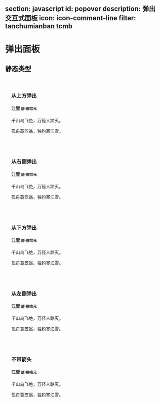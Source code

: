 ﻿section: javascript
id: popover
description: 弹出交互式面板
icon: icon-comment-line
filter: tanchumianban tcmb
---

# 弹出面板

<style>
.example-popover-static .popover
{
  position: relative;
  display: block;
  float: left;
  width: 260px;
  margin: 20px;
  z-index: 0;
}
</style>

## 静态类型

<div class="example example-popover-static clearfix">
  <div class="popover top">
    <div class="arrow"></div>
    <h3 class="popover-title">从上方弹出</h3>
    <div class="popover-content">
      <h4>江雪 <small>唐·柳宗元</small></h4>
      <p>千山鸟飞绝，万径人踪灭。</p>
      <p>孤舟蓑笠翁，独钓寒江雪。</p>
    </div>
  </div>
  <div class="popover right">
    <div class="arrow"></div>
    <h3 class="popover-title">从右侧弹出</h3>
    <div class="popover-content">
      <h4>江雪 <small>唐·柳宗元</small></h4>
      <p>千山鸟飞绝，万径人踪灭。</p>
      <p>孤舟蓑笠翁，独钓寒江雪。</p>
    </div>
  </div>
  <div class="popover bottom">
    <div class="arrow"></div>
    <h3 class="popover-title">从下方弹出</h3>
    <div class="popover-content">
      <h4>江雪 <small>唐·柳宗元</small></h4>
      <p>千山鸟飞绝，万径人踪灭。</p>
      <p>孤舟蓑笠翁，独钓寒江雪。</p>
    </div>
  </div>
  <div class="popover left">
    <div class="arrow"></div>
    <h3 class="popover-title">从左侧弹出</h3>
    <div class="popover-content">
      <h4>江雪 <small>唐·柳宗元</small></h4>
      <p>千山鸟飞绝，万径人踪灭。</p>
      <p>孤舟蓑笠翁，独钓寒江雪。</p>
    </div>
  </div>
  <div class="popover left">
    <h3 class="popover-title">不带箭头</h3>
    <div class="popover-content">
      <h4>江雪 <small>唐·柳宗元</small></h4>
      <p>千山鸟飞绝，万径人踪灭。</p>
      <p>孤舟蓑笠翁，独钓寒江雪。</p>
    </div>
  </div>
</div>

<template class="pre-scrollable linenums"/>

```html
<div class="popover top">
  <div class="arrow"></div>
  <h3 class="popover-title">从上方弹出</h3>
  <div class="popover-content">
    <h4>江雪 <small>唐·柳宗元</small></h4>
    <p>千山鸟飞绝，万径人踪灭。</p>
    <p>孤舟蓑笠翁，独钓寒江雪。</p>
  </div>
</div>
<div class="popover right">
  <div class="arrow"></div>
  <h3 class="popover-title">从右侧弹出</h3>
  <div class="popover-content">
    <h4>江雪 <small>唐·柳宗元</small></h4>
    <p>千山鸟飞绝，万径人踪灭。</p>
    <p>孤舟蓑笠翁，独钓寒江雪。</p>
  </div>
</div>
<div class="popover bottom">
  <div class="arrow"></div>
  <h3 class="popover-title">从下方弹出</h3>
  <div class="popover-content">
    <h4>江雪 <small>唐·柳宗元</small></h4>
    <p>千山鸟飞绝，万径人踪灭。</p>
    <p>孤舟蓑笠翁，独钓寒江雪。</p>
  </div>
</div>
<div class="popover left">
  <div class="arrow"></div>
  <h3 class="popover-title">从左侧弹出</h3>
  <div class="popover-content">
    <h4>江雪 <small>唐·柳宗元</small></h4>
    <p>千山鸟飞绝，万径人踪灭。</p>
    <p>孤舟蓑笠翁，独钓寒江雪。</p>
  </div>
</div>
<div class="popover left">
  <h3 class="popover-title">不带箭头</h3>
  <div class="popover-content">
    <h4>江雪 <small>唐·柳宗元</small></h4>
    <p>千山鸟飞绝，万径人踪灭。</p>
    <p>孤舟蓑笠翁，独钓寒江雪。</p>
  </div>
</div>
```

## 动态演示

<div class="example">
  <button class="btn btn-danger" data-toggle="popover" title="江雪" data-content="千山鸟飞绝，万径人踪灭。">显示/隐藏弹出面板</button>
</div>

```html
<button class="btn btn-danger" data-toggle="popover" title="江雪" data-content="千山鸟飞绝，万径人踪灭。">显示/隐藏弹出面板</button>
```

```js
// 你需要手动进行初始化
$('[data-toggle="popover"]').popover();
```

## 弹出方向

使用 `placement` 选项来指定相对于元素显示的位置。

<div class="example text-center">
  <button type="button" class="btn" data-toggle="popover" data-placement="left" data-content="千山鸟飞绝，万径人踪灭。" title="江雪">从左侧弹出</button>
  <button type="button" class="btn" data-toggle="popover" data-placement="top" data-content="千山鸟飞绝，万径人踪灭。" title="江雪">从上方弹出</button>
  <button type="button" class="btn" data-toggle="popover" data-placement="bottom" data-content="千山鸟飞绝，万径人踪灭。" title="江雪">从下方弹出</button>
  <button type="button" class="btn" data-toggle="popover" data-placement="right" data-content="千山鸟飞绝，万径人踪灭。" title="江雪">从右侧弹出</button>
</div>

```html
<button type="button" class="btn" data-toggle="popover" data-placement="left" data-content="千山鸟飞绝，万径人踪灭。" title="江雪">从左侧弹出</button>
```

```html
<button type="button" class="btn" data-toggle="popover" data-placement="top" data-content="千山鸟飞绝，万径人踪灭。" title="江雪">从上方弹出</button>
```

```html
<button type="button" class="btn" data-toggle="popover" data-placement="bottom" data-content="千山鸟飞绝，万径人踪灭。" title="江雪">从下方弹出</button>
```

```html
<button type="button" class="btn" data-toggle="popover" data-placement="right" data-content="千山鸟飞绝，万径人踪灭。" title="江雪">从右侧弹出</button>
```

```js
// 或者在初始化时指定弹出方向
$('[data-toggle="popover"]').popover({
    placement: 'bottom'
});
```

## 外观

使用 `tipClass` 指定外观类名来更改颜色主题。

<div class="example text-center">
  <button type="button" class="btn btn-primary" data-toggle="popover" data-tip-class="popover-primary" data-content="千山鸟飞绝，万径人踪灭。" title="江雪" data-placement="left">.popover-primary</button>
  <button type="button" class="btn btn-success" data-toggle="popover" data-tip-class="popover-success" data-content="千山鸟飞绝，万径人踪灭。" title="江雪" data-placement="top">.popover-success</button>
  <button type="button" class="btn btn-info" data-toggle="popover" data-tip-class="popover-info" data-content="千山鸟飞绝，万径人踪灭。" title="江雪" data-placement="bottom">.popover-info</button>
  <button type="button" class="btn btn-warning" data-toggle="popover" data-tip-class="popover-warning" data-content="千山鸟飞绝，万径人踪灭。" title="江雪" data-placement="top">.popover-warning</button>
  <button type="button" class="btn btn-danger" data-toggle="popover" data-tip-class="popover-danger" data-content="千山鸟飞绝，万径人踪灭。" title="江雪" data-placement="right">.popover-danger</button>
</div>

```html
<button type="button" class="btn btn-primary" data-toggle="popover" data-tip-class="popover-primary" data-content="千山鸟飞绝，万径人踪灭。" title="江雪" data-placement="left">.popover-primary</button>
```

```html
<button type="button" class="btn btn-success" data-toggle="popover" data-tip-class="popover-success" data-content="千山鸟飞绝，万径人踪灭。" title="江雪" data-placement="top">.popover-success</button>
```

```html
<button type="button" class="btn btn-info" data-toggle="popover" data-tip-class="popover-info" data-content="千山鸟飞绝，万径人踪灭。" title="江雪" data-placement="bottom">.popover-info</button>
```

```html
<button type="button" class="btn btn-warning" data-toggle="popover" data-tip-class="popover-warning" data-content="千山鸟飞绝，万径人踪灭。" title="江雪" data-placement="top">.popover-warning</button>
```

```html
<button type="button" class="btn btn-danger" data-toggle="popover" data-tip-class="popover-danger" data-content="千山鸟飞绝，万径人踪灭。" title="江雪" data-placement="right">.popover-danger</button>
```
```js
// 或者在初始化时指定外观选项
$('[data-toggle="popover"]').popover({
    tipClass: 'danger'
});
```

## 用法

### 初始化

出于性能方面的考虑，工具提示和弹框组件的data属性api是选择性加入的，也就是说 **你必须自己初始化他们**。

 - `$().popover()`
 - `$().popover(options)`

参数 `options` 用于设置初始化选项，是可以选的。初始化选项也可以通过元素上的 `[data-*]` 属性来设置。

### 选项

可用的初始化选项如下：

<table class="table table-bordered table-striped">
  <thead>
    <tr>
      <th style="width: 100px;">名称</th>
      <th style="width: 100px;">类型</th>
      <th style="width: 50px;">默认值</th>
      <th>描述</th>
    </tr>
  </thead>
  <tbody>
    <tr>
      <td>`animation`</td>
      <td>`true`、`false`</td>
      <td>`true`</td>
      <td>是否应用淡入淡出动画。</td>
    </tr>
    <tr>
      <td>`container`</td>
      <td>字符串或 `false`</td>
      <td>`false`</td>
      <td>可以设置为一个 CSS 选择器字符串用于指定动态创建的弹出面板元素被添加到的父级容器元素，例如 `container: 'body'`。默认为 `false`，此时动态创建的弹出面板元素被添加到触发元素所在的父级元素。</td>
    </tr>
    <tr>
      <td>`content`</td>
      <td>字符串或函数</td>
      <td>`''`</td>
      <td>用设定弹出面板显示的内容，如果指定为函数，则应该在函数内返回用于内容的字符串。</td>
    </tr>
    <tr>
      <td>`delay`</td>
      <td>数字或对象</td>
      <td>`0`</td>
      <td>如果指定为数字，则在指定数值的毫秒数后再显示。如果指定为对象，则可以分别为显示或隐藏之前延迟的数值，例如：`delay: { show: 500, hide: 100 }`。</td>
    </tr>
    <tr>
      <td>`html`</td>
      <td>`true`、`false`</td>
      <td>`false`</td>
      <td>是否允许弹出面板内容包含 HTML 格式源码。如果设置为 false，则仅仅使用 jQuery 的 text() 方法来设置弹出面板内容。</td>
    </tr>
    <tr>
      <td>`placement`</td>
      <td>字符串或函数</td>
      <td>`'right'`</td>
      <td>设置弹出面板显示的位置，可选值有：`'top'`, `'bottom'`, `'left'`, `'right'`, `'auto'`。如果设置为 `'auto'`，则会自动决定位置。也可以指定为一个函数，来动态返回应该显示的位置。</td>
    </tr>
    <tr>
      <td>`selector`</td>
      <td>字符串或 `false`</td>
      <td>`false`</td>
      <td>如果指定了该选项，则会在代理元素来触发显示弹出面板，这样可以对于一些动态内容使用弹出面板。</td>
    </tr>
    <tr>
      <td>`template`</td>
      <td>字符串</td>
      <td>`'<div class="popover"><div class="arrow"></div><h3 class="popover-title"></h3><div class="popover-content"></div></div>'`</td>
      <td>HTML 模板字符串用来创建弹出面板显示内容元素。要求顶级元素必须有 `.popover` 类，弹出面板的内容会设置为 `.popover-content` 的内容，标题会设置为 `.popover-title` 的内容，`.arrow` 将作为箭头元素。</td>
    </tr>
    <tr>
      <td>`title`</td>
      <td>字符串或函数</td>
      <td>`''`</td>
      <td>用设定弹出面板显示的标题，如果指定为函数，则应该在函数内返回用于标题的字符串。</td>
    </tr>
    <tr>
      <td>`trigger`</td>
      <td>`string`</td>
      <td>`'click'`</td>
      <td>指定哪些事件会触发显示弹出面板，多个事件用空格隔开，可选值包括：`'click'`、`'hover'`、`'focus'`、`'manual'`。如果设定为 `'manual'` 则需要用户通过 JavaScript 手动显示或隐藏弹出面板。</td>
    </tr>
    <tr>
      <td>`tipClass`</td>
      <td>字符串</td>
      <td>`''`</td>
      <td>为动态生成的 `.popover` 元素添加额外的 CSS 类。</td>
    </tr>
    <tr>
      <td>`tipId`</td>
      <td>字符串</td>
      <td>`''`</td>
      <td>为动态生成的 `.popover` 元素设置 ID 属性。</td>
    </tr>
  </tbody>
</table>

### 方法

#### <span class="code">$().popover('show')</span>

显示弹出框。

```
$('#myPopover').popover('show');
```

#### <span class="code">$().popover('hide')</span>

隐藏弹出框。

```
$('#myPopover').popover('hide');
```

#### <span class="code">$().popover('toggle')</span>

展示或隐藏弹出框。

```
$('#myPopover').popover('toggle');
```

#### <span class="code">$().popover('destroy')</span>

隐藏并销毁弹出框。

```
$('#myPopover').popover('destroy');
```

### 事件

当弹出面板显示或隐藏时会在触发元素上触发如下事件：

<table class="table table-bordered">
  <thead>
    <tr>
      <th style="width: 150px;">事件类型</th>
      <th>描述</th>
    </tr>
  </thead>
  <tbody>
    <tr>
      <td>`show.zui.popover`</td>
      <td>当 `show`方法被调用之后，此事件将被立即触发。</td>
    </tr>
    <tr>
      <td>`shown.zui.popover`</td>
      <td>当弹出框展示到用户面前之后（同时CSS过渡效果执行完之后）此事件被触发。</td>
    </tr>
    <tr>
      <td>`hide.zui.popover`</td>
      <td>当 `hide`方法被调用之后，此事件被触发。</td>
    </tr>
    <tr>
      <td>`hidden.zui.popover`</td>
      <td>当弹出框被隐藏之后（同时 CSS 过渡效果执行完之后），此事件被触发。</td>
    </tr>
  </tbody>
</table>

### 使用要点

*   弹出框依赖 [工具提示插件](#javascript/tooltips) ，因此需要先加载工具提示插件。
*   弹出框在按钮组和输入框组中使用时，需要额外的设置：当提示框与 `.btn-group` 或 `.input-group` 联合使用时，你需要指定 `container: 'body'`选项（见下面的文档）以避免不需要的副作用（例如，当弹出框显示之后，与其合作的页面元素可能变得更宽或是去圆角）。
*   在禁止使用的页面元素上使用弹出框时需要额外增加一个元素将其包裹起来：为了给 `disabled` 或 `.disabled` 元素添加弹出框时，将需要增加弹出框的页面元素包裹在一个 `<div>` 中，然后对这个 `<div>` 元素应用弹出框。

<script>
function afterPageLoad() {
    $('#pageContent [data-toggle="popover"]').popover();
}
</script>
